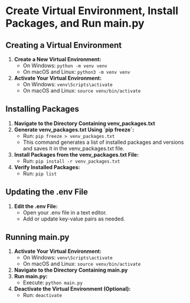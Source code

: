 <!DOCTYPE html>
<html>
<head>
    <title>Create Virtual Environment, Install Packages, and Run main.py</title>
</head>
<body>
    <h1>Create Virtual Environment, Install Packages, and Run main.py</h1>
    <h2>Creating a Virtual Environment</h2>
    <ol>
        <li><strong>Create a New Virtual Environment:</strong>
            <ul>
                <li>On Windows:
                    <code>python -m venv venv</code>
                </li>
                <li>On macOS and Linux:
                    <code>python3 -m venv venv</code>
                </li>
            </ul>
        </li>
        <li><strong>Activate Your Virtual Environment:</strong>
            <ul>
                <li>On Windows:
                    <code>venv\Scripts\activate</code>
                </li>
                <li>On macOS and Linux:
                    <code>source venv/bin/activate</code>
                </li>
            </ul>
        </li>
    </ol>
    <h2>Installing Packages</h2>
    <ol>
        <li><strong>Navigate to the Directory Containing venv_packages.txt</strong></li>
        <li><strong>Generate venv_packages.txt Using `pip freeze`:</strong>
            <ul>
                <li>Run: <code>pip freeze > venv_packages.txt</code></li>
                <li>This command generates a list of installed packages and versions and saves it in the venv_packages.txt file.</li>
            </ul>
        </li>
        <li><strong>Install Packages from the venv_packages.txt File:</strong>
            <ul>
                <li>Run: <code>pip install -r venv_packages.txt</code></li>
            </ul>
        </li>
        <li><strong>Verify Installed Packages:</strong>
            <ul>
                <li>Run: <code>pip list</code></li>
            </ul>
        </li>
    </ol>
    <h2>Updating the .env File</h2>
    <ol>
        <li><strong>Edit the .env File:</strong>
            <ul>
                <li>Open your .env file in a text editor.</li>
                <li>Add or update key-value pairs as needed.</li>
            </ul>
        </li>
    </ol>
    <h2>Running main.py</h2>
    <ol>
        <li><strong>Activate Your Virtual Environment:</strong>
            <ul>
                <li>On Windows:
                    <code>venv\Scripts\activate</code>
                </li>
                <li>On macOS and Linux:
                    <code>source venv/bin/activate</code>
                </li>
            </ul>
        </li>
        <li><strong>Navigate to the Directory Containing main.py</strong></li>
        <li><strong>Run main.py:</strong>
            <ul>
                <li>Execute: <code>python main.py</code></li>
            </ul>
        </li>
        <li><strong>Deactivate the Virtual Environment (Optional):</strong>
            <ul>
                <li>Run: <code>deactivate</code></li>
            </ul>
        </li>
    </ol>
</body>
</html>
